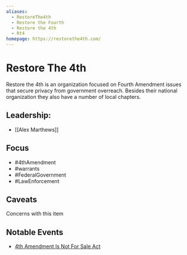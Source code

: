 ```yaml
---
aliases:
  - RestoreThe4th
  - Restore the Fourth
  - Restore the 4th
  - Rt4
homepage: https://restorethe4th.com/
---
```

# Restore The 4th

Restore the 4th is an organization focused on Fourth Amendment issues that secure privacy from government overreach. Besides their national organization they also have a number of local chapters. 

## Leadership:

- [[Alex Marthews]]

## Focus

- #4thAmendment
- #warrants
- #FederalGovernment 
- #LawEnforcement 

## Caveats 

Concerns with this item

## Notable Events

- [4th Amendment Is Not For Sale Act](https://www.congress.gov/bill/117th-congress/senate-bill/1265)